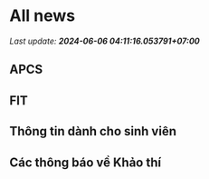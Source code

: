 # All news
_Last update: **2024-06-06 04:11:16.053791+07:00**_
## APCS
## FIT

## Thông tin dành cho sinh viên

## Các thông báo về Khảo thí
